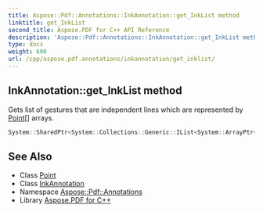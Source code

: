 ```yaml
---
title: Aspose::Pdf::Annotations::InkAnnotation::get_InkList method
linktitle: get_InkList
second_title: Aspose.PDF for C++ API Reference
description: 'Aspose::Pdf::Annotations::InkAnnotation::get_InkList method. Gets list of gestures that are independent lines which are represented by Point[] arrays in C++.'
type: docs
weight: 600
url: /cpp/aspose.pdf.annotations/inkannotation/get_inklist/
---
```

## InkAnnotation::get_InkList method


Gets list of gestures that are independent lines which are represented by [Point](../../../aspose.pdf/point/)[] arrays.

```cpp
System::SharedPtr<System::Collections::Generic::IList<System::ArrayPtr<System::SharedPtr<Point>>>> Aspose::Pdf::Annotations::InkAnnotation::get_InkList()
```

## See Also

* Class [Point](../../../aspose.pdf/point/)
* Class [InkAnnotation](../)
* Namespace [Aspose::Pdf::Annotations](../../)
* Library [Aspose.PDF for C++](../../../)
